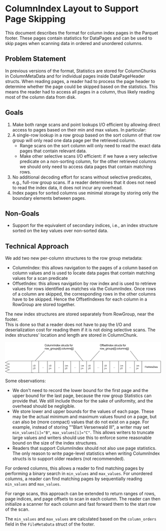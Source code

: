 <!--
  - Licensed to the Apache Software Foundation (ASF) under one
  - or more contributor license agreements.  See the NOTICE file
  - distributed with this work for additional information
  - regarding copyright ownership.  The ASF licenses this file
  - to you under the Apache License, Version 2.0 (the
  - "License"); you may not use this file except in compliance
  - with the License.  You may obtain a copy of the License at
  -
  -   http://www.apache.org/licenses/LICENSE-2.0
  -
  - Unless required by applicable law or agreed to in writing,
  - software distributed under the License is distributed on an
  - "AS IS" BASIS, WITHOUT WARRANTIES OR CONDITIONS OF ANY
  - KIND, either express or implied.  See the License for the
  - specific language governing permissions and limitations
  - under the License.
  -->

# ColumnIndex Layout to Support Page Skipping

This document describes the format for column index pages in the Parquet
footer. These pages contain statistics for DataPages and can be used to skip
pages when scanning data in ordered and unordered columns.

## Problem Statement
In previous versions of the format, Statistics are stored for ColumnChunks in
ColumnMetaData and for individual pages inside DataPageHeader structs. When
reading pages, a reader had to process the page header to determine
whether the page could be skipped based on the statistics. This means the reader
had to access all pages in a column, thus likely reading most of the column
data from disk.

## Goals
1. Make both range scans and point lookups I/O efficient by allowing direct
   access to pages based on their min and max values. In particular:
2. A single-row lookup in a row group based on the sort column of that row group
  will only read one data page per the retrieved column.
    * Range scans on the sort column will only need to read the exact data 
      pages that contain relevant data.
    * Make other selective scans I/O efficient: if we have a very selective
      predicate on a non-sorting column, for the other retrieved columns we
      should only need to access data pages that contain matching rows.
3. No additional decoding effort for scans without selective predicates, e.g.,
   full-row group scans. If a reader determines that it does not need to read 
   the index data, it does not incur any overhead.
4. Index pages for sorted columns use minimal storage by storing only the
   boundary elements between pages.

## Non-Goals
* Support for the equivalent of secondary indices, i.e., an index structure
  sorted on the key values over non-sorted data.


## Technical Approach

We add two new per-column structures to the row group metadata:
* ColumnIndex: this allows navigation to the pages of a column based on column
  values and is used to locate data pages that contain matching values for a
  scan predicate
* OffsetIndex: this allows navigation by row index and is used to retrieve
  values for rows identified as matches via the ColumnIndex. Once rows of a
  column are skipped, the corresponding rows in the other columns have to be
  skipped. Hence the OffsetIndexes for each column in a RowGroup are stored
  together.

The new index structures are stored separately from RowGroup, near the footer.  
This is done so that a reader does not have to pay the I/O and deserialization 
cost for reading them if it is not doing selective scans. The index structures'
location and length are stored in ColumnChunk.

 ![Page Index Layout](doc/images/PageIndexLayout.png)

Some observations:
* We don't need to record the lower bound for the first page and the upper
  bound for the last page, because the row group Statistics can provide that.
  We still include those for the sake of uniformity, and the overhead should be
  negligible.
* We store lower and upper bounds for the values of each page. These may be the
  actual minimum and maximum values found on a page, but can also be (more
  compact) values that do not exist on a page. For example, instead of storing
  ""Blart Versenwald III", a writer may set `min_values[i]="B"`,
  `max_values[i]="C"`. This allows writers to truncate large values and writers
  should use this to enforce some reasonable bound on the size of the index
  structures.
* Readers that support ColumnIndex should not also use page statistics. The
  only reason to write page-level statistics when writing ColumnIndex structs
  is to support older readers (not recommended).

For ordered columns, this allows a reader to find matching pages by performing
a binary search in `min_values` and `max_values`. For unordered columns, a
reader can find matching pages by sequentially reading `min_values` and
`max_values`.

For range scans, this approach can be extended to return ranges of rows, page
indices, and page offsets to scan in each column. The reader can then
initialize a scanner for each column and fast forward them to the start row of
the scan.

The `min_values` and `max_values` are calculated based on the `column_orders`
field in the `FileMetaData` struct of the footer.
